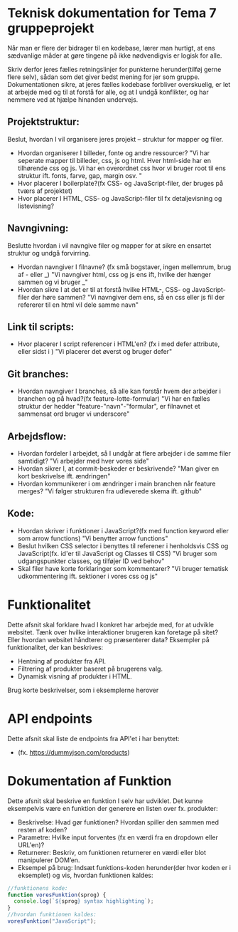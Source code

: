 # Teknisk dokumentation for Tema 7 gruppeprojekt

Når man er flere der bidrager til en kodebase, lærer man hurtigt, at ens sædvanlige måder at gøre tingene på ikke nødvendigvis er logisk for alle.

Skriv derfor jeres fælles retningslinjer for punkterne herunder(tilføj gerne flere selv), sådan som det giver bedst mening for jer som gruppe. Dokumentationen sikre, at jeres fælles kodebase forbliver overskuelig, er let at arbejde med og til at forstå for alle, og at I undgå konflikter, og har nemmere ved at hjælpe hinanden undervejs.

## Projektstruktur:

Beslut, hvordan I vil organisere jeres projekt – struktur for mapper og filer.

- Hvordan organiserer I billeder, fonte og andre ressourcer?
  "Vi har seperate mapper til billeder, css, js og html. Hver html-side har en tilhørende css og js. Vi har en overordnet css hvor vi bruger root til ens struktur ift. fonts, farve, gap, margin osv. "
- Hvor placerer I boilerplate?(fx CSS- og JavaScript-filer, der bruges på tværs af projektet)
- Hvor placerer I HTML, CSS- og JavaScript-filer til fx detaljevisning og listevisning?

## Navngivning:

Beslutte hvordan i vil navngive filer og mapper for at sikre en ensartet struktur og undgå forvirring.

- Hvordan navngiver I filnavne? (fx små bogstaver, ingen mellemrum, brug af - eller _)
  "Vi navngiver html, css og js ens ift, hvilke der hænger sammen og vi bruger _"
- Hvordan sikre I at det er til at forstå hvilke HTML-, CSS- og JavaScript-filer der høre sammen?
  "Vi navngiver dem ens, så en css eller js fil der refererer til en html vil dele samme navn"

## Link til scripts:

- Hvor placerer I script referencer i HTML'en? (fx i <head> med defer attribute, eller sidst i <body>)
  "Vi placerer det øverst og bruger defer"

## Git branches:

- Hvordan navngiver I branches, så alle kan forstår hvem der arbejder i branchen og på hvad?(fx feature-lotte-formular)
  "Vi har en fælles struktur der hedder "feature-"navn"-"formular", er filnavnet et sammensat ord bruger vi underscore"

## Arbejdsflow:

- Hvordan fordeler I arbejdet, så I undgår at flere arbejder i de samme filer samtidigt?
  "Vi arbejder med hver vores side"
- Hvordan sikrer I, at commit-beskeder er beskrivende?
  "Man giver en kort beskrivelse ift. ændringen"
- Hvordan kommunikerer i om ændringer i main branchen når feature merges?
  "Vi følger strukturen fra udleverede skema ift. github"

## Kode:

- Hvordan skriver i funktioner i JavaScript?(fx med function keyword eller som arrow functions)
  "Vi benytter arrow functions"
- Beslut hvilken CSS selector i benyttes til referener i henholdsvis CSS og JavaScript(fx. id'er til JavaScript og Classes til CSS)
  "Vi bruger som udgangspunkter classes, og tilføjer ID ved behov"
- Skal filer have korte forklaringer som kommentarer?
  "Vi bruger tematisk udkommentering ift. sektioner i vores css og js"

# Funktionalitet

Dette afsnit skal forklare hvad I konkret har arbejde med, for at udvikle websitet. Tænk over hvilke interaktioner brugeren kan foretage på sitet? Eller hvordan websitet håndterer og præsenterer data? Eksempler på funktionalitet, der kan beskrives:

- Hentning af produkter fra API.
- Filtrering af produkter baseret på brugerens valg.
- Dynamisk visning af produkter i HTML.

Brug korte beskrivelser, som i eksemplerne herover

# API endpoints

Dette afsnit skal liste de endpoints fra API'et i har benyttet:

- (fx. https://dummyjson.com/products)

# Dokumentation af Funktion

Dette afsnit skal beskrive en funktion I selv har udviklet. Det kunne eksempelvis være en funktion der generere en listen over fx. produkter:

- Beskrivelse: Hvad gør funktionen? Hvordan spiller den sammen med resten af koden?
- Parametre: Hvilke input forventes (fx en værdi fra en dropdown eller URL'en)?
- Returnerer: Beskriv, om funktionen returnerer en værdi eller blot manipulerer DOM’en.
- Eksempel på brug: Indsæt funktions-koden herunder(der hvor koden er i eksemplet) og vis, hvordan funktionen kaldes:

```javascript
//funktionens kode:
function voresFunktion(sprog) {
  console.log(`${sprog} syntax highlighting`);
}
//hvordan funktionen kaldes:
voresFunktion("JavaScript");
```
